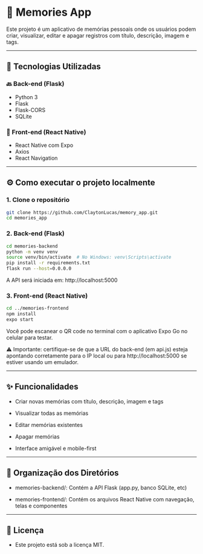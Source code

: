# 📔 Memories App

Este projeto é um aplicativo de memórias pessoais onde os usuários podem criar, visualizar, editar e apagar registros com título, descrição, imagem e tags.


---

## 🚀 Tecnologias Utilizadas

### 🔙 Back-end (Flask)
- Python 3
- Flask
- Flask-CORS
- SQLite

### 📱 Front-end (React Native)
- React Native com Expo
- Axios
- React Navigation

---

## ⚙️ Como executar o projeto localmente

### 1. Clone o repositório

```bash
git clone https://github.com/ClaytonLucas/memory_app.git
cd memories_app
```

### 2. Back-end (Flask)

```bash
cd memories-backend
python -m venv venv
source venv/bin/activate  # No Windows: venv\Scripts\activate
pip install -r requirements.txt
flask run --host=0.0.0.0
```
A API será iniciada em: http://localhost:5000

### 3. Front-end (React Native)
```bash
cd ../memories-frontend
npm install
expo start
```
Você pode escanear o QR code no terminal com o aplicativo Expo Go no celular para testar.

⚠️ Importante: certifique-se de que a URL do back-end (em api.js) esteja apontando corretamente para o IP local ou para http://localhost:5000 se estiver usando um emulador.

---

## ✨ Funcionalidades
- Criar novas memórias com título, descrição, imagem e tags

- Visualizar todas as memórias

- Editar memórias existentes

- Apagar memórias

- Interface amigável e mobile-first

---

## 📂 Organização dos Diretórios
- memories-backend/: Contém a API Flask (app.py, banco SQLite, etc)

- memories-frontend/: Contém os arquivos React Native com navegação, telas e componentes

---
## 📄 Licença
- Este projeto está sob a licença MIT.



